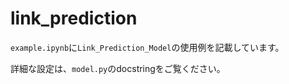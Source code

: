# link_prediction

`example.ipynb`に`Link_Prediction_Model`の使用例を記載しています。

詳細な設定は、`model.py`のdocstringをご覧ください。
